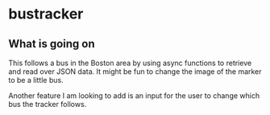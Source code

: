 # bustracker
## What is going on
This follows a bus in the Boston area by using async functions to retrieve and read over JSON data. It might be fun to change the image of the marker to be a little bus.
<p>Another feature I am looking to add is an input for the user to change which bus the tracker follows.
